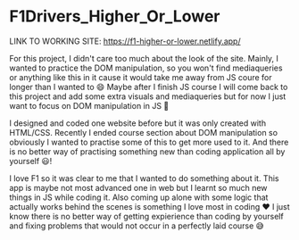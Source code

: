 # F1Drivers_Higher_Or_Lower

LINK TO WORKING SITE: https://f1-higher-or-lower.netlify.app/

For this project, I didn't care too much about the look of the site. Mainly, I wanted to practice the DOM manipulation, so you won't find mediaqueries or anything like this in it cause it would take me away from JS coure for longer than I wanted to 😄 Maybe after I finish JS course I will come back to this project and add some extra visuals and mediaqueries but for now I just want to focus on DOM manipulation in JS 🧐

I designed and coded one website before but it was only created with HTML/CSS. Recently I ended course section about DOM manipulation so obviously I wanted to practise some of this to get more used to it. And there is no better way of practising something new than coding application all by yourself 😃! 

I love F1 so it was clear to me that I wanted to do something about it. This app is maybe not most advanced one in web but I learnt so much new things in JS while coding it. Also coming up alone with some logic that actually works behind the scenes is something I love most in coding ❤ I just know there is no better way of getting expierience than coding by yourself and fixing problems that would not occur in a perfectly laid course 😅

